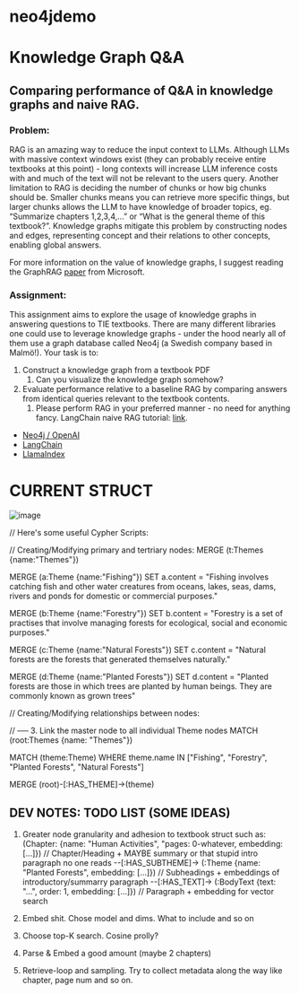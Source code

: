 # neo4jdemo

# Knowledge Graph Q&A

## Comparing performance of Q&A in knowledge graphs and naive RAG.

### Problem: 

RAG is an amazing way to reduce the input context to LLMs. Although LLMs with massive context windows exist (they can probably receive entire textbooks at this point) - long contexts will increase LLM inference costs with and much of the text will not be relevant to the users query. Another limitation to RAG is deciding the number of chunks or how big chunks should be. Smaller chunks means you can retrieve more specific things, but larger chunks allows the LLM to have knowledge of broader topics, eg. “Summarize chapters 1,2,3,4,…” or “What is the general theme of this textbook?”. Knowledge graphs mitigate this problem by constructing nodes and edges, representing concept and their relations to other concepts, enabling global answers.

For more information on the value of knowledge graphs, I suggest reading the GraphRAG [paper](https://microsoft.github.io/graphrag/#graphrag-vs-baseline-rag) from Microsoft.

### Assignment:

This assignment aims to explore the usage of knowledge graphs in answering questions to TIE textbooks. There are many different libraries one could use to leverage knowledge graphs - under the hood nearly all of them use a graph database called Neo4j (a Swedish company based in Malmö!). Your task is to:

1. Construct a knowledge graph from a textbook PDF 
   1. Can you visualize the knowledge graph somehow?
2. Evaluate performance relative to a baseline RAG by comparing answers from identical queries relevant to the textbook contents.
   1. Please perform RAG in your preferred manner - no need for anything fancy. LangChain naive RAG tutorial: [link](https://python.langchain.com/docs/tutorials/rag/).

* [Neo4j / OpenAI](https://neo4j.com/blog/news/graphrag-python-package/)
* [LangChain](https://neo4j.com/labs/genai-ecosystem/langchain/#\_knowledge_graph_construction)
* [LlamaIndex](https://neo4j.com/labs/genai-ecosystem/llamaindex/)

# CURRENT STRUCT

![image](https://github.com/user-attachments/assets/564929ad-d8af-4fe6-b169-6dfee23b7902)

// Here's some useful Cypher Scripts:

// Creating/Modifying primary and tertriary nodes:
MERGE (t:Themes {name:"Themes"})

MERGE (a:Theme {name:"Fishing"})
SET a.content = "Fishing involves catching fish and other water creatures from oceans, lakes, seas, dams, rivers and ponds for domestic or commercial purposes."

MERGE (b:Theme {name:"Forestry"})
SET b.content = "Forestry is a set of practises that involve managing forests for ecological, social and economic purposes."

MERGE (c:Theme {name:"Natural Forests"})
SET c.content = "Natural forests are the forests that generated themselves naturally."

MERGE (d:Theme {name:"Planted Forests"})
SET d.content = "Planted forests are those in which trees are planted by human beings. They are commonly known as grown trees"

// Creating/Modifying relationships between nodes:

// ── 3. Link the master node to all individual Theme nodes
MATCH (root:Themes {name: "Themes"})

MATCH (theme:Theme)
WHERE theme.name IN ["Fishing", "Forestry", "Planted Forests", "Natural Forests"]

MERGE (root)-[:HAS_THEME]->(theme)


## DEV NOTES: TODO LIST (SOME IDEAS)

1. Greater node granularity and adhesion to textbook struct such as:
   (Chapter: {name: "Human Activities", "pages: 0-whatever, embedding: [...]}) // Chapter/Heading + MAYBE summary or that stupid intro paragraph no one reads
         --[:HAS_SUBTHEME]→ (:Theme {name: "Planted Forests", embedding: [...]}) // Subheadings + embeddings of introductory/summarry paragraph
            --[:HAS_TEXT]→ (:BodyText {text: "...", order: 1, embedding: [...]})  // Paragraph + embedding for vector search

2. Embed shit. Chose model and dims. What to include and so on

3. Choose top-K search. Cosine prolly?

4. Parse & Embed a good amount (maybe 2 chapters)

5. Retrieve-loop and sampling. Try to collect metadata along the way like chapter, page num and so on.
